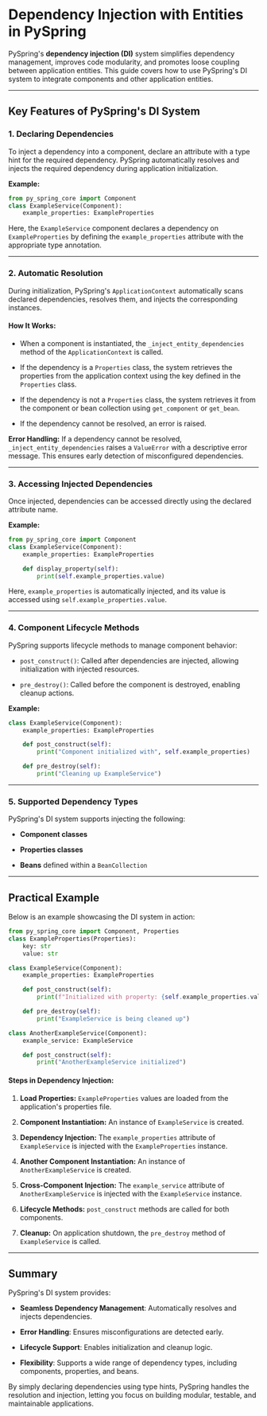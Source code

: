 Dependency Injection with Entities in PySpring
================================================

PySpring's **dependency injection (DI)** system simplifies dependency management, improves code modularity, and promotes loose coupling between application entities. This guide covers how to use PySpring's DI system to integrate components and other application entities.

* * * * *

Key Features of PySpring's DI System
------------------------------------

### 1\. Declaring Dependencies

To inject a dependency into a component, declare an attribute with a type hint for the required dependency. PySpring automatically resolves and injects the required dependency during application initialization.

**Example:**

```py
from py_spring_core import Component
class ExampleService(Component):
    example_properties: ExampleProperties
```

Here, the `ExampleService` component declares a dependency on `ExampleProperties` by defining the `example_properties` attribute with the appropriate type annotation.

* * * * *

### 2\. Automatic Resolution

During initialization, PySpring's `ApplicationContext` automatically scans declared dependencies, resolves them, and injects the corresponding instances.

#### How It Works:

-   When a component is instantiated, the `_inject_entity_dependencies` method of the `ApplicationContext` is called.

-   If the dependency is a `Properties` class, the system retrieves the properties from the application context using the key defined in the `Properties` class.

-   If the dependency is not a `Properties` class, the system retrieves it from the component or bean collection using `get_component` or `get_bean`.

-   If the dependency cannot be resolved, an error is raised.

**Error Handling:** If a dependency cannot be resolved, `_inject_entity_dependencies` raises a `ValueError` with a descriptive error message. This ensures early detection of misconfigured dependencies.

* * * * *

### 3\. Accessing Injected Dependencies

Once injected, dependencies can be accessed directly using the declared attribute name.

**Example:**

```py
from py_spring_core import Component
class ExampleService(Component):
    example_properties: ExampleProperties

    def display_property(self):
        print(self.example_properties.value)
```

Here, `example_properties` is automatically injected, and its value is accessed using `self.example_properties.value`.

* * * * *

### 4\. Component Lifecycle Methods

PySpring supports lifecycle methods to manage component behavior:

-   `post_construct()`: Called after dependencies are injected, allowing initialization with injected resources.

-   `pre_destroy()`: Called before the component is destroyed, enabling cleanup actions.

**Example:**

```py
class ExampleService(Component):
    example_properties: ExampleProperties

    def post_construct(self):
        print("Component initialized with", self.example_properties)

    def pre_destroy(self):
        print("Cleaning up ExampleService")
```

* * * * *

### 5\. Supported Dependency Types

PySpring's DI system supports injecting the following:

-   **Component classes**

-   **Properties classes**

-   **Beans** defined within a `BeanCollection`

* * * * *

Practical Example
-----------------

Below is an example showcasing the DI system in action:

```py
from py_spring_core import Component, Properties
class ExampleProperties(Properties):
    key: str
    value: str

class ExampleService(Component):
    example_properties: ExampleProperties

    def post_construct(self):
        print(f"Initialized with property: {self.example_properties.value}")

    def pre_destroy(self):
        print("ExampleService is being cleaned up")

class AnotherExampleService(Component):
    example_service: ExampleService

    def post_construct(self):
        print("AnotherExampleService initialized")
```

#### Steps in Dependency Injection:

1.  **Load Properties:** `ExampleProperties` values are loaded from the application's properties file.

2.  **Component Instantiation:** An instance of `ExampleService` is created.

3.  **Dependency Injection:** The `example_properties` attribute of `ExampleService` is injected with the `ExampleProperties` instance.

4.  **Another Component Instantiation:** An instance of `AnotherExampleService` is created.

5.  **Cross-Component Injection:** The `example_service` attribute of `AnotherExampleService` is injected with the `ExampleService` instance.

6.  **Lifecycle Methods:** `post_construct` methods are called for both components.

7.  **Cleanup:** On application shutdown, the `pre_destroy` method of `ExampleService` is called.

* * * * *

Summary
-------

PySpring's DI system provides:

-   **Seamless Dependency Management**: Automatically resolves and injects dependencies.

-   **Error Handling**: Ensures misconfigurations are detected early.

-   **Lifecycle Support**: Enables initialization and cleanup logic.

-   **Flexibility**: Supports a wide range of dependency types, including components, properties, and beans.

By simply declaring dependencies using type hints, PySpring handles the resolution and injection, letting you focus on building modular, testable, and maintainable applications.